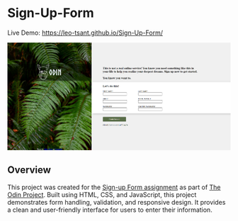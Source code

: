 # Sign-Up-Form

Live Demo:
https://leo-tsant.github.io/Sign-Up-Form/

![Project Screenshot](./pictures/sign-up-form.png)

## Overview

This project was created for the [Sign-up Form assignment](https://www.theodinproject.com/lessons/foundations-rock-paper-scissors) as part of [The Odin Project](https://www.theodinproject.com/). Built using HTML, CSS, and JavaScript, this project demonstrates form handling, validation, and responsive design. It provides a clean and user-friendly interface for users to enter their information.
